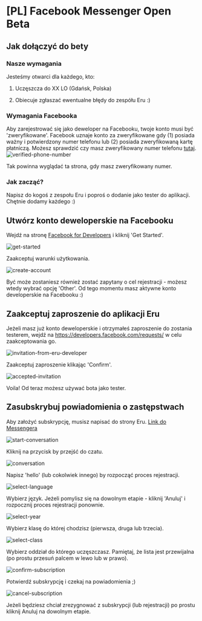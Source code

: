 ﻿# [PL] Facebook Messenger Open Beta

## Jak dołączyć do bety

### Nasze wymagania

Jesteśmy otwarci dla każdego, kto: 

1. Uczęszcza do XX LO (Gdańsk, Polska)

2. Obiecuje zgłaszać ewentualne błędy do zespółu Eru :)

### Wymagania Facebooka

Aby zarejestrować się jako deweloper na Facebooku, twoje konto musi być 'zweryfikowane'. Facebook uznaje konto za zweryfikowane gdy (1) posiada ważny i potwierdzony numer telefonu lub (2) posiada zweryfikowaną kartę płatniczą. Możesz sprawdzić czy masz zweryfikowany numer telefonu [tutaj](https://www.facebook.com/settings?tab=mobile).
![verified-phone-number](images/facebook-messenger/developer/verified-phone-number.png)

Tak powinna wyglądać ta strona, gdy masz zweryfikowany numer. 

### Jak zacząć? 

Napisz do kogoś z zespołu Eru i poproś o dodanie jako tester do aplikacji. Chętnie dodamy każdego :)

## Utwórz konto deweloperskie na Facebooku

Wejdź na stronę [Facebook for Developers](https://developers.facebook.com/) i kliknij 'Get Started'.

![get-started](images/facebook-messenger/developer/get-started.png)

Zaakceptuj warunki użytkowania. 

![create-account](images/facebook-messenger/developer/welcome-to-facebook-developers.png)

Być może zostaniesz również zostać zapytany o cel rejestracji - możesz wtedy wybrać opcję 'Other'. Od tego momentu masz aktywne konto developerskie na Facebooku :)

## Zaakceptuj zaproszenie do aplikacji Eru

Jeżeli masz już konto deweloperskie i otrzymałeś zaproszenie do zostania testerem, wejdź na https://developers.facebook.com/requests/ w celu zaakceptowania go.

![invitation-from-eru-developer](images/facebook-messenger/developer/request-from-eru.png)

Zaakceptuj zaproszenie klikając 'Confirm'.

![accepted-invitation](images/facebook-messenger/developer/accepted-request.png)

Voila! Od teraz możesz używać bota jako tester. 

## Zasubskrybuj powiadomienia o zastępstwach

Aby założyć subskrypcję, musisz napisać do strony Eru. [Link do Messengera](https://m.me/105566531290178)

![start-conversation](images/facebook-messenger/conversation/start-conversation.png)

Kliknij na przycisk by przejść do czatu. 

![conversation](images/facebook-messenger/conversation/conversation.png)

Napisz 'hello' (lub cokolwiek innego) by rozpocząć proces rejestracji. 

![select-language](images/facebook-messenger/conversation/select-language.png)

Wybierz język. Jeżeli pomylisz się na dowolnym etapie - kliknij 'Anuluj' i rozpocznij proces rejestracji ponownie. 

![select-year](images/facebook-messenger/conversation/select-year.png)

Wybierz klasę do której chodzisz (pierwsza, druga lub trzecia). 

![select-class](images/facebook-messenger/conversation/select-class.png)

Wybierz oddział do którego uczęszczasz. Pamiętaj, że lista jest przewijalna (po prostu przesuń palcem w lewo lub w prawo). 

![confirm-subscription](images/facebook-messenger/conversation/confirm-subscription.png)

Potwierdź subskrypcję i czekaj na powiadomienia ;)

![cancel-subscription](images/facebook-messenger/conversation/cancel-subscription.png)

Jeżeli będziesz chciał zrezygnować z subskrypcji (lub rejestracji) po prostu kliknij Anuluj na dowolnym etapie. 
